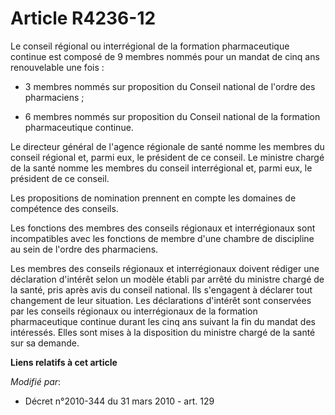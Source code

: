 # Article R4236-12

Le conseil régional ou interrégional de la formation pharmaceutique continue est composé de 9 membres nommés pour un mandat
de cinq ans renouvelable une fois :

- 3 membres nommés sur proposition du Conseil national de l'ordre des pharmaciens ;

- 6 membres nommés sur proposition du Conseil national de la formation pharmaceutique continue. 

Le  directeur général de l'agence régionale de santé nomme les membres du conseil régional et, parmi eux, le président de ce
conseil. Le ministre chargé de la santé nomme les membres du conseil interrégional et, parmi eux, le président de ce
conseil. 

Les propositions de nomination prennent en compte les domaines de compétence des conseils. 

Les fonctions des membres des conseils régionaux et interrégionaux sont incompatibles avec les fonctions de membre d'une
chambre de discipline au sein de l'ordre des pharmaciens. 

Les membres des conseils régionaux et interrégionaux doivent rédiger une déclaration d'intérêt selon un modèle établi par
arrêté du ministre chargé de la santé, pris après avis du conseil national. Ils s'engagent à déclarer tout changement de leur
situation. Les déclarations d'intérêt sont conservées par les conseils régionaux ou interrégionaux de la formation
pharmaceutique continue durant les cinq ans suivant la fin du mandat des intéressés. Elles sont mises à la disposition du
ministre chargé de la santé sur sa demande.

**Liens relatifs à cet article**

_Modifié par_:

  - Décret n°2010-344 du 31 mars 2010 - art. 129
